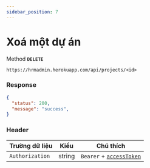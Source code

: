 ```yaml
---
sidebar_position: 7
---
```


# Xoá một dự án

Method **`DELETE`**

```shell
https://hrmadmin.herokuapp.com/api/projects/<id>
```
### Response
```json
{
  "status": 200,
  "message": "success",
}
```
### Header

| Trường dữ liệu  | Kiểu   | Chú thích                                   |
| --------------- | ------ | ------------------------------------------- |
| `Authorization` | string | `Bearer` + [`accessToken`](../access-token.md) |
